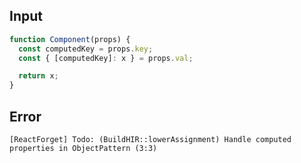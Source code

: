 
## Input

```javascript
function Component(props) {
  const computedKey = props.key;
  const { [computedKey]: x } = props.val;

  return x;
}

```


## Error

```
[ReactForget] Todo: (BuildHIR::lowerAssignment) Handle computed properties in ObjectPattern (3:3)
```
          
      
